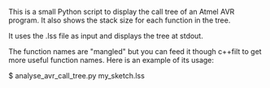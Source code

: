 This is a small Python script to display the call tree of
an Atmel AVR program. It also shows the stack size for each
function in the tree.

It uses the .lss file as input and displays the tree at stdout.

The function names are "mangled" but you can feed it though c++filt
to get more useful function names. Here is an example of its
usage:

$ analyse_avr_call_tree.py my_sketch.lss

